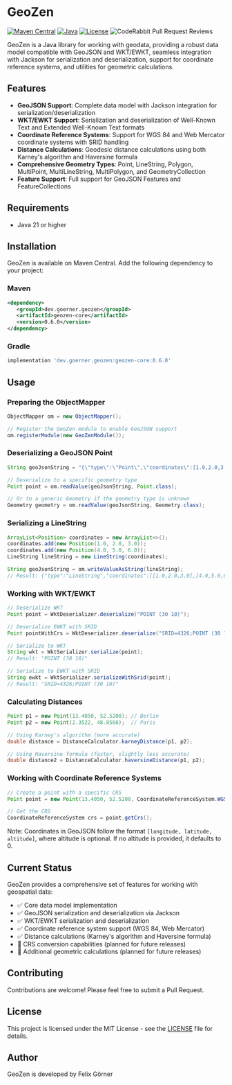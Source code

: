 # GeoZen

[![Maven Central](https://img.shields.io/maven-central/v/dev.goerner.geozen/geozen-core)](https://central.sonatype.com/artifact/dev.goerner.geozen/geozen-core)
[![Java](https://img.shields.io/badge/Java-21%2B-blue)](https://www.oracle.com/java/technologies/javase/jdk21-archive-downloads.html)
[![License](https://img.shields.io/badge/License-MIT-green.svg)](LICENSE)
![CodeRabbit Pull Request Reviews](https://img.shields.io/coderabbit/prs/github/fgoerner/geozen?utm_source=oss&utm_medium=github&utm_campaign=fgoerner%2Fgeozen&labelColor=171717&color=FF570A&link=https%3A%2F%2Fcoderabbit.ai&label=CodeRabbit+Reviews)

GeoZen is a Java library for working with geodata, providing a robust data model compatible with GeoJSON and WKT/EWKT,
seamless integration with Jackson for serialization and deserialization, support for coordinate reference systems,
and utilities for geometric calculations.

## Features

- **GeoJSON Support**: Complete data model with Jackson integration for serialization/deserialization
- **WKT/EWKT Support**: Serialization and deserialization of Well-Known Text and Extended Well-Known Text formats
- **Coordinate Reference Systems**: Support for WGS 84 and Web Mercator coordinate systems with SRID handling
- **Distance Calculations**: Geodesic distance calculations using both Karney's algorithm and Haversine formula
- **Comprehensive Geometry Types**: Point, LineString, Polygon, MultiPoint, MultiLineString, MultiPolygon, and GeometryCollection
- **Feature Support**: Full support for GeoJSON Features and FeatureCollections

## Requirements

- Java 21 or higher

## Installation

GeoZen is available on Maven Central. Add the following dependency to your project:

### Maven

```xml
<dependency>
   <groupId>dev.goerner.geozen</groupId>
   <artifactId>geozen-core</artifactId>
   <version>0.6.0</version>
</dependency>
```

### Gradle

```groovy
implementation 'dev.goerner.geozen:geozen-core:0.6.0'
```

## Usage

### Preparing the ObjectMapper

```java
ObjectMapper om = new ObjectMapper();

// Register the GeoZen module to enable GeoJSON support
om.registerModule(new GeoZenModule());
```

### Deserializing a GeoJSON Point

```java
String geoJsonString = "{\"type\":\"Point\",\"coordinates\":[1.0,2.0,3.0]}";

// Deserialize to a specific geometry type
Point point = om.readValue(geoJsonString, Point.class);

// Or to a generic Geometry if the geometry type is unknown
Geometry geometry = om.readValue(geoJsonString, Geometry.class);
```

### Serializing a LineString

```java
ArrayList<Position> coordinates = new ArrayList<>();
coordinates.add(new Position(1.0, 2.0, 3.0));
coordinates.add(new Position(4.0, 5.0, 6.0));
LineString lineString = new LineString(coordinates);

String geoJsonString = om.writeValueAsString(lineString);
// Result: {"type":"LineString","coordinates":[[1.0,2.0,3.0],[4.0,5.0,6.0]]}
```

### Working with WKT/EWKT

```java
// Deserialize WKT
Point point = WktDeserializer.deserialize("POINT (30 10)");

// Deserialize EWKT with SRID
Point pointWithCrs = WktDeserializer.deserialize("SRID=4326;POINT (30 10)");

// Serialize to WKT
String wkt = WktSerializer.serialize(point);
// Result: "POINT (30 10)"

// Serialize to EWKT with SRID
String ewkt = WktSerializer.serializeWithSrid(point);
// Result: "SRID=4326;POINT (30 10)"
```

### Calculating Distances

```java
Point p1 = new Point(13.4050, 52.5200); // Berlin
Point p2 = new Point(2.3522, 48.8566);  // Paris

// Using Karney's algorithm (more accurate)
double distance = DistanceCalculator.karneyDistance(p1, p2);

// Using Haversine formula (faster, slightly less accurate)
double distance2 = DistanceCalculator.haversineDistance(p1, p2);
```

### Working with Coordinate Reference Systems

```java
// Create a point with a specific CRS
Point point = new Point(13.4050, 52.5200, CoordinateReferenceSystem.WGS_84);

// Get the CRS
CoordinateReferenceSystem crs = point.getCrs();
```

Note: Coordinates in GeoJSON follow the format `[longitude, latitude, altitude]`, where altitude is optional. If no
altitude is provided, it defaults to 0.

## Current Status

GeoZen provides a comprehensive set of features for working with geospatial data:

- ✅ Core data model implementation
- ✅ GeoJSON serialization and deserialization via Jackson
- ✅ WKT/EWKT serialization and deserialization
- ✅ Coordinate reference system support (WGS 84, Web Mercator)
- ✅ Distance calculations (Karney's algorithm and Haversine formula)
- 🚧 CRS conversion capabilities (planned for future releases)
- 🚧 Additional geometric calculations (planned for future releases)

## Contributing

Contributions are welcome! Please feel free to submit a Pull Request.

## License

This project is licensed under the MIT License - see the [LICENSE](LICENSE) file for details.

## Author

GeoZen is developed by Felix Görner
